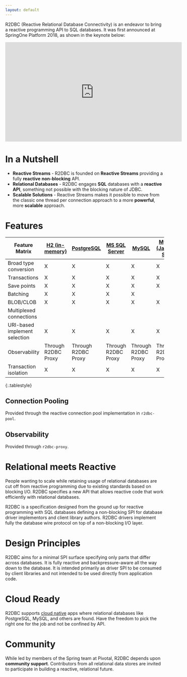 ```yaml
---
layout: default
---
```


R2DBC (Reactive Relational Database Connectivity) is an endeavor to bring a reactive programming API to SQL databases. It was first announced at SpringOne Platform 2018, as shown in the keynote below:

<iframe width="560" height="315" src="https://www.youtube-nocookie.com/embed/E3s5f-JF8z4?start=520" frameborder="0" allow="autoplay; encrypted-media" allowfullscreen></iframe>

# In a Nutshell

* **Reactive Streams** - R2DBC is founded on **Reactive Streams** providing a fully **reactive** **non-blocking** API.
* **Relational Databases** - R2DBC engages **SQL** databases with a **reactive API**, something not possible with the blocking nature of JDBC.
* **Scalable Solutions** - Reactive Streams makes it possible to move from the classic one thread per connection approach to a more **powerful**, more **scalable** approach.

# Features

| Feature Matrix                | [H2 (in-memory)](https://github.com/r2dbc/r2dbc-h2) | [PostgreSQL](https://github.com/r2dbc/r2dbc-postgresql) | [MS SQL Server](https://github.com/r2dbc/r2dbc-mssql) | [MySQL](https://github.com/mirromutth/r2dbc-mysql) | [MySQL (Jasync-SQL)](https://github.com/jasync-sql/jasync-sql) |
| ----------------------------- | -------------- | ---------- | ------------- | ------| ------------------ |
| Broad type conversion         | X              |     X      |      X        |    X  |     X              |
| Transactions                  | X              |     X      |      X        |    X  |     X              |
| Save points                   | X              |     X      |      X        |    X  |     X              |
| Batching                      | X              |     X      |      X        |    X  |                    |
| BLOB/CLOB                     | X              |     X      |      X        |    X  |     X              |
| Multiplexed connections       |                |            |               |       |                    |
| URI-based implement selection | X              |     X      |      X        |    X  |     X              |
| Observability                 | Through R2DBC Proxy|Through R2DBC Proxy|Through R2DBC Proxy|Through R2DBC Proxy      |Through R2DBC Proxy      |
| Transaction isolation         | X              |     X      |      X        |    X  |     X              |
{:.tablestyle}

## Connection Pooling

Provided through the reactive connection pool implementation in `r2dbc-pool`.

## Observability

Provided through `r2dbc-proxy`.

# Relational meets Reactive

People wanting to scale while retaining usage of relational databases are cut off from reactive programming due to existing standards based on blocking I/O. R2DBC specifies a new API that allows reactive code that work efficiently with relational databases.

R2DBC is a specification designed from the ground up for reactive programming with SQL databases defining a non-blocking SPI for database driver implementors and client library authors. R2DBC drivers implement fully the database wire protocol on top of a non-blocking I/O layer.

# Design Principles

R2DBC aims for a minimal SPI surface specifying only parts that differ across databases. It is fully reactive and backpressure-aware all the way down to the database. It is intended primarily as driver SPI to be consumed by client libraries and not intended to be used directly from application code.

# Cloud Ready

R2DBC supports [cloud native](https://pivotal.io/cloud-native) apps where relational databases like PostgreSQL, MySQL, and others are found. Have the freedom to pick the right one for the job and not be confined by API.

# Community

While led by members of the Spring team at Pivotal, R2DBC depends upon **community support**. Contributors from all relational data stores are invited to participate in building a reactive, relational future.


